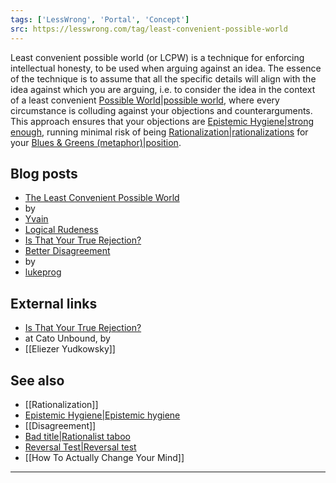 ```yaml
---
tags: ['LessWrong', 'Portal', 'Concept']
src: https://lesswrong.com/tag/least-convenient-possible-world
---
```


Least convenient possible world (or LCPW) is a technique for enforcing intellectual honesty, to be used when arguing against an idea. The essence of the technique is to assume that all the specific details will align with the idea against which you are arguing, i.e. to consider the idea in the context of a least convenient [Possible World|possible world](https://www.lesswrong.com/tag/possible-world), where every circumstance is colluding against your objections and counterarguments. This approach ensures that your objections are [Epistemic Hygiene|strong enough](https://www.lesswrong.com/tag/epistemic-hygiene), running minimal risk of being [Rationalization|rationalizations](https://www.lesswrong.com/tag/rationalization) for your [Blues & Greens (metaphor)|position](https://www.lesswrong.com/tag/blues-and-greens-metaphor).

## Blog posts
- [The Least Convenient Possible World](http://lesswrong.com/lw/2k/the_least_convenient_possible_world/)
-  by 
- [Yvain](https://wiki.lesswrong.com/wiki/Yvain)
- [Logical Rudeness](http://lesswrong.com/lw/1p1/logical_rudeness/)
- [Is That Your True Rejection?](http://lesswrong.com/lw/wj/is_that_your_true_rejection/)
- [Better Disagreement](http://lesswrong.com/lw/85h/better_disagreement/)
-  by 
- [lukeprog](https://wiki.lesswrong.com/wiki/lukeprog)

## External links
- [Is That Your True Rejection?](http://www.cato-unbound.org/2011/09/07/eliezer-yudkowsky/is-that-your-true-rejection/)
-  at Cato Unbound, by 
- [[Eliezer Yudkowsky]]

## See also
- [[Rationalization]]
- [Epistemic Hygiene|Epistemic hygiene](https://www.lesswrong.com/tag/epistemic-hygiene)
- [[Disagreement]]
- [Bad title|Rationalist taboo](https://www.lesswrong.com/tag/rationalist-taboo)
- [Reversal Test|Reversal test](https://www.lesswrong.com/tag/reversal-test)
- [[How To Actually Change Your Mind]]

 



---

